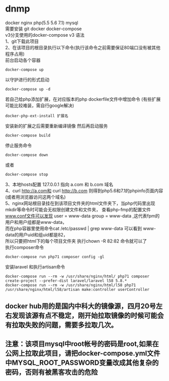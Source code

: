 # dnmp
docker nginx php(5.5 5.6 7.1) mysql  
需要安装 git docker docker-compose  
v3分支使用的docker-compose v3 语法  
1、git下载此项目  
2、在该项目的根目录执行以下命令(执行该命令之前需要保证80端口没有被其他程序占用)  
前台启动各个容器
~~~
docker-compose up  
~~~
以守护进行的形式启动
~~~
docker-compose up -d
~~~
若自己给php添加扩展，在对应版本的php dockerfile文件中增加命令 (有些扩展可能比较难装，需自行google解决)
~~~
docker-php-ext-install 扩展名
~~~
安装新的扩展之后需要重新编译镜像 然后再启动服务
~~~
docker-compose build
~~~
停止服务命令
~~~
docker-compose down
~~~
或者
~~~
docker-compose stop
~~~
3、本地hosts配置 127.0.0.1 指向 a.com 和 b.com 域名  
4、curl http://a.com和 curl http://b.com 则得到php5.6和7.1的phpinfo页面内容(或者用浏览器访问这两个域名)  
5、nginx网站根目录挂在到该项目文件夹的html文件夹下，当php代码里出现mkdir等命令时可能会无权限创建文件和文件夹，
查看php-fmp的配置文件 www.conf文件可以发现 user = www-data group = www-data ,这代表fpm的用户和用户组都是www-data，  
而在php容器里使用命令cat /etc/passwd | grep www-data 可以看到 www-data的用户uid和组uid都是82，  
所以只要把html下的每个项目文件夹 执行chown -R 82:82 命令就可以了  
执行composer命令
~~~
docker-compose run php71 composer config -gl
~~~
安装laravel 和执行artisan命令
~~~
docker-compose run --rm -w /usr/share/nginx/html/ php71 composer create-project --prefer-dist laravel/laravel l58 5.8.*
docker-compose run --rm -w /usr/share/nginx/html/l58 php71 /usr/share/nginx/html/l58/artisan make:controller userController
~~~
docker hub用的是国内中科大的镜像源，四月20号左右发现该源有点不稳定，刚开始拉取镜像的时候可能会有拉取失败的问题，需要多拉取几次。
---
注意：该项目mysql中root帐号的密码是root,如果在公网上拉取此项目，请把docker-compose.yml文件中MYSQL_ROOT_PASSWORD变量改成其他复杂的密码，否则有被黑客攻击的危险
---
